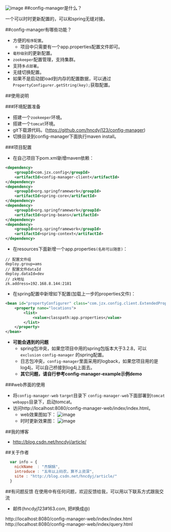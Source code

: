  ![image](https://github.com/hncdyj123/config-manager/blob/master/images/project.png)
##config-manager是什么？

一个可以时时更新配置的，可以和spring无缝对接。

##config-manager有哪些功能？

* 方便的`程序配置`。
    *  项目中只需要有一个app.properties配置文件即可。
* `毫秒级别`的更新配置。
* `zookeeper`配置管理，支持集群。
* 支持`多点部署`。
* 无缝切换配置。
* 如果不是启动就load到内存的配置数据，可以通过`PropertyConfigurer.getString(key);`获取配置。

##使用说明

###环境配置准备

* 搭建一个`zookeeper`环境。
* 搭建一个`tomcat`环境。
* git下载源代码。(https://github.com/hncdyj123/config-manager)
* 切换目录到config-manager下面执行maven install。

###项目配置

* 在自己项目下pom.xml新增maven依赖：
```xml
<dependency>
	<groupId>com.jzx.config</groupId>
	<artifactId>config-manager-client</artifactId>
</dependency>
<dependency>
	<groupId>org.springframework</groupId>
	<artifactId>spring-core</artifactId>
</dependency>
<dependency>
	<groupId>org.springframework</groupId>
	<artifactId>spring-beans</artifactId>
</dependency>
<dependency>
	<groupId>org.springframework</groupId>
	<artifactId>spring-context</artifactId>
</dependency>
```

* 在resources下面新增一个app.properties`(名称可以随意)`：
```
// 配置文件组
deploy.group=ams
// 配置文件dataId
deploy.dataId=dev
// zk地址
zk.address=192.168.8.144:2181
```

* 在spring配置中新增如下配置(加载上一步的properties文件)：
```xml
<bean id="propertyConfigurer" class="com.jzx.config.client.ExtendedPropertyPlaceholderConfigurer">
	<property name="locations">
		<list>
			<value>classpath:app.properties</value>
		</list>
	</property>
</bean>
```

* **可能会遇到的问题**
	* spring包冲突，如果您项目中用的spring包版本大于3.2.8，可以`exclusion` `config-manager` 的spring配置。 
	* 日志包冲突，`config-manager`里面采用的logback，如果您项目用的是log4j，可以自己桥接到log4j上面去。
	* **其它问题，请自行参考config-manager-example示例demo**

###web界面的使用
	
* 将`config-manager-web` `target`目录下 `config-manager-web`下面部署到`tomcat` `webapps`目录下，启动tomcat。
* 访问http://localhost:8080/config-manager-web/index/index.html。
	* web效果图如下：
	![image](https://github.com/hncdyj123/config-manager/blob/master/images/effect1.jpg)
	* 时时更新效果图：
	![image](https://github.com/hncdyj123/config-manager/blob/master/images/effect2.jpg)
 

##我的博客

* http://blog.csdn.net/hncdyj/article/

##关于作者

```javascript
  var info = {
    nickName  : "杰锅锅",
    introduce : "五年以上码农，算不上资深",
    site : "http://blog.csdn.net/hncdyj/article/"
  }
```

##有问题反馈
在使用中有任何问题，欢迎反馈给我，可以用以下联系方式跟我交流

* 邮件(hncdyj123#163.com, 把#换成@)


http://localhost:8080/config-manager-web/index/index.html
http://localhost:8080/config-manager-web/index/query.html
